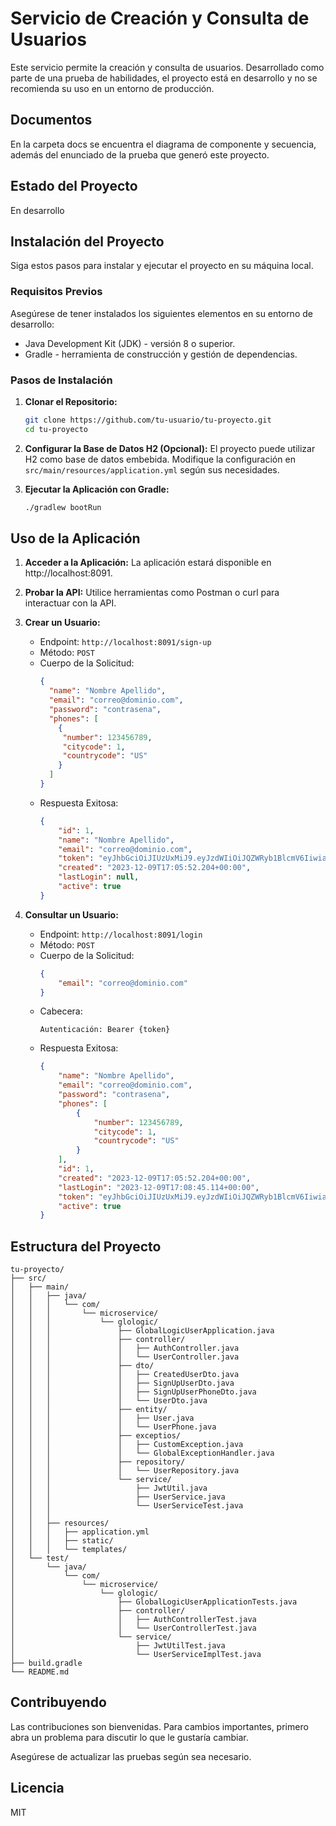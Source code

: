 # Servicio de Creación y Consulta de Usuarios

Este servicio permite la creación y consulta de usuarios. Desarrollado como parte de una prueba de habilidades, el proyecto está en desarrollo y no se recomienda su uso en un entorno de producción.

## Documentos
En la carpeta docs se encuentra el diagrama de componente y secuencia, además del enunciado de la prueba que generó este proyecto.

## Estado del Proyecto
En desarrollo

## Instalación del Proyecto
Siga estos pasos para instalar y ejecutar el proyecto en su máquina local.

### Requisitos Previos
Asegúrese de tener instalados los siguientes elementos en su entorno de desarrollo:
- Java Development Kit (JDK) - versión 8 o superior.
- Gradle - herramienta de construcción y gestión de dependencias.

### Pasos de Instalación
1. **Clonar el Repositorio:**
    ```bash
    git clone https://github.com/tu-usuario/tu-proyecto.git
    cd tu-proyecto
    ```

2. **Configurar la Base de Datos H2 (Opcional):**
    El proyecto puede utilizar H2 como base de datos embebida. Modifique la configuración en `src/main/resources/application.yml` según sus necesidades.

3. **Ejecutar la Aplicación con Gradle:**
    ```bash
    ./gradlew bootRun
    ```

## Uso de la Aplicación
1. **Acceder a la Aplicación:**
    La aplicación estará disponible en http://localhost:8091.

2. **Probar la API:**
    Utilice herramientas como Postman o curl para interactuar con la API.

3. **Crear un Usuario:**
    - Endpoint: `http://localhost:8091/sign-up`
    - Método: `POST`
    - Cuerpo de la Solicitud:
        ```json
        {
          "name": "Nombre Apellido",
          "email": "correo@dominio.com",
          "password": "contrasena",
          "phones": [
            {
             "number": 123456789,
             "citycode": 1,
             "countrycode": "US"
            } 
          ]
        }
        ```
    - Respuesta Exitosa:
        ```json
        {
            "id": 1,
            "name": "Nombre Apellido",
            "email": "correo@dominio.com",
            "token": "eyJhbGciOiJIUzUxMiJ9.eyJzdWIiOiJQZWRyb1BlcmV6IiwiaWF0IjoxNzAyMTQxNzI1LCJleHAiOjE3MDIxNDUzMjV9.R9wQSWbzYWJLCaXtc53fH5MgbWBQCxW9Zq6K7MSiKCRZbJyr7HjYMVnvyiIDte23se-4xofCIHun8MB0VNrt4w",
            "created": "2023-12-09T17:05:52.204+00:00",
            "lastLogin": null,
            "active": true
        }
        ```

4. **Consultar un Usuario:**
    - Endpoint: `http://localhost:8091/login`
    - Método: `POST`
    - Cuerpo de la Solicitud:
        ```json
        {
            "email": "correo@dominio.com"
        }
        ```
    - Cabecera:
        ```
        Autenticación: Bearer {token}
        ```
    - Respuesta Exitosa:
        ```json
        {
            "name": "Nombre Apellido",
            "email": "correo@dominio.com",
            "password": "contrasena",
            "phones": [
                {
                    "number": 123456789,
                    "citycode": 1,
                    "countrycode": "US"
                }
            ],
            "id": 1,
            "created": "2023-12-09T17:05:52.204+00:00",
            "lastLogin": "2023-12-09T17:08:45.114+00:00",
            "token": "eyJhbGciOiJIUzUxMiJ9.eyJzdWIiOiJQZWRyb1BlcmV6IiwiaWF0IjoxNzAyMTQxNzI1LCJleHAiOjE3MDIxNDUzMjV9.R9wQSWbzYWJLCaXtc53fH5MgbWBQCxW9Zq6K7MSiKCRZbJyr7HjYMVnvyiIDte23se-4xofCIHun8MB0VNrt4w",
            "active": true
        }
        ```

## Estructura del Proyecto

```
tu-proyecto/
├── src/
│   ├── main/
│   │   ├── java/
│   │   │   └── com/
│   │   │       └── microservice/
│   │   │           └── glologic/
│   │   │               ├── GlobalLogicUserApplication.java
│   │   │               ├── controller/
│   │   │               │   ├── AuthController.java
│   │   │               │   └── UserController.java
│   │   │               ├── dto/
│   │   │               │   ├── CreatedUserDto.java
│   │   │               │   ├── SignUpUserDto.java
│   │   │               │   ├── SignUpUserPhoneDto.java
│   │   │               │   └── UserDto.java
│   │   │               ├── entity/
│   │   │               │   ├── User.java
│   │   │               │   └── UserPhone.java
│   │   │               ├── exceptios/
│   │   │               │   ├── CustomException.java
│   │   │               │   └── GlobalExceptionHandler.java
│   │   │               ├── repository/
│   │   │               │   └── UserRepository.java
│   │   │               └── service/
│   │   │                   ├── JwtUtil.java
│   │   │                   ├── UserService.java
│   │   │                   └── UserServiceTest.java
│   │   │               
│   │   ├── resources/
│   │   │   ├── application.yml
│   │   │   ├── static/
│   │   │   └── templates/
│   └── test/
│       └── java/
│           └── com/
│               └── microservice/
│                   └── glologic/
│                       ├── GlobalLogicUserApplicationTests.java
│                       ├── controller/
│                       │   ├── AuthControllerTest.java
│                       │   └── UserControllerTest.java
│                       └── service/
│                           ├── JwtUtilTest.java
│                           └── UserServiceImplTest.java
├── build.gradle
└── README.md
```


## Contribuyendo
Las contribuciones son bienvenidas. Para cambios importantes, primero abra un problema para discutir lo que le gustaría cambiar.

Asegúrese de actualizar las pruebas según sea necesario.

## Licencia
MIT
